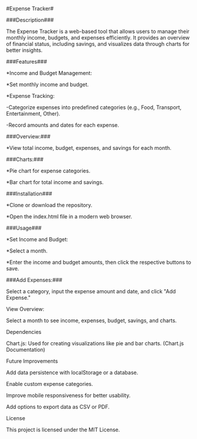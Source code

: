 
#Expense Tracker#

###Description###

The Expense Tracker is a web-based tool that allows users to manage their monthly income, budgets, and expenses efficiently. It provides an overview of financial status, including savings, and visualizes data through charts for better insights.

###Features###

*Income and Budget Management:

*Set monthly income and budget.

*Expense Tracking:

-Categorize expenses into predefined categories (e.g., Food, Transport, Entertainment, Other).

-Record amounts and dates for each expense.

###Overview:###

*View total income, budget, expenses, and savings for each month.

###Charts:###

*Pie chart for expense categories.

*Bar chart for total income and savings.

###Installation###

*Clone or download the repository.

*Open the index.html file in a modern web browser.

###Usage###

*Set Income and Budget:

*Select a month.

*Enter the income and budget amounts, then click the respective buttons to save.

###Add Expenses:###

Select a category, input the expense amount and date, and click "Add Expense."

View Overview:

Select a month to see income, expenses, budget, savings, and charts.

Dependencies

Chart.js: Used for creating visualizations like pie and bar charts. (Chart.js Documentation)

Future Improvements

Add data persistence with localStorage or a database.

Enable custom expense categories.

Improve mobile responsiveness for better usability.

Add options to export data as CSV or PDF.

License

This project is licensed under the MIT License.



